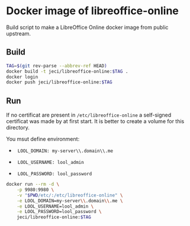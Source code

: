 # Docker image of libreoffice-online

Build script to make a LibreOffice Online docker image from public upstream.


## Build

``` bash
TAG=$(git rev-parse --abbrev-ref HEAD)
docker build -t jeci/libreoffice-online:$TAG .
docker login
docker push jeci/libreoffice-online:$TAG
```


## Run

If no certificat are present in `/etc/libreoffice-online` a self-signed certificat
was made by at first start. It is better to create a volume for this directory.

You msut define environment:
*      LOOL_DOMAIN: my-server\\.domain\\.me
*      LOOL_USERNAME: lool_admin
*      LOOL_PASSWORD: lool_password

``` bash
docker run --rm -d \
	-p 9980:9980 \
	-v "$PWD/etc/:/etc/libreoffice-online" \
	-e LOOL_DOMAIN=my-server\\.domain\\.me \
	-e LOOL_USERNAME=lool_admin \
	-e LOOL_PASSWORD=lool_password \
	jeci/libreoffice-online:$TAG

```
